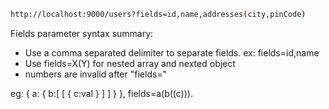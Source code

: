 ```bash
http://localhost:9000/users?fields=id,name,addresses(city,pinCode)
```
Fields parameter syntax summary:

* Use a comma separated delimiter to separate fields. ex: fields=id,name
* Use fields=X(Y) for nested array and nexted object
* numbers are invalid after "fields="

eg: { a: { b:[ [ { c:val } ] ] } }, fields=a(b((c))).
